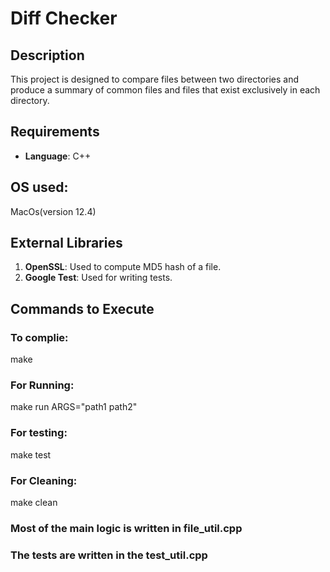 # Diff Checker

## Description

This project is designed to compare files between two directories and produce a summary of common files and files that exist exclusively in each directory. 

## Requirements

- **Language**: C++

## OS used: 
MacOs(version 12.4)


## External Libraries

1. **OpenSSL**: Used to compute MD5 hash of a file.
2. **Google Test**: Used for writing tests.


## Commands to Execute

### To complie: 
make

### For Running: 
make run ARGS="path1 path2"

### For testing: 
make test 

### For Cleaning: 
make clean



### Most of the main logic is written in file_util.cpp
### The tests are written in the test_util.cpp


